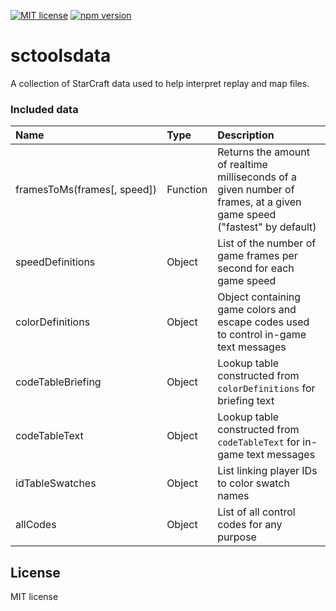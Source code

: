 [![MIT license](https://img.shields.io/badge/license-MIT-brightgreen.svg)](https://opensource.org/licenses/MIT) [![npm version](https://badge.fury.io/js/sctoolsdata.svg)](https://badge.fury.io/js/sctoolsdata)

# sctoolsdata

A collection of StarCraft data used to help interpret replay and map files.

### Included data

| Name | Type | Description |
|:-----|:-----|:------------|
| framesToMs(frames[,&nbsp;speed]) | Function | Returns the amount of realtime milliseconds of a given number of frames, at a given game speed ("fastest" by default) |
| speedDefinitions | Object | List of the number of game frames per second for each game speed |
| colorDefinitions | Object | Object containing game colors and escape codes used to control in-game text messages |
| codeTableBriefing | Object | Lookup table constructed from `colorDefinitions` for briefing text |
| codeTableText | Object | Lookup table constructed from `codeTableText` for in-game text messages |
| idTableSwatches | Object | List linking player IDs to color swatch names |
| allCodes | Object | List of all control codes for any purpose |

## License

MIT license
